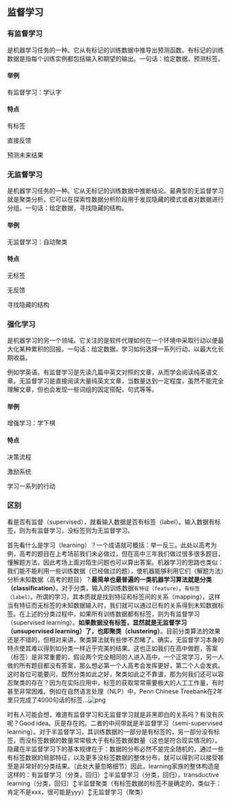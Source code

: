 ## 监督学习

### 有监督学习

是机器学习任务的一种。它从有标记的训练数据中推导出预测函数。有标记的训练数据是指每个训练实例都包括输入和期望的输出。一句话：给定数据，预测标签。

#### 举例

有监督学习：学认字

#### 特点

有标签

直接反馈

预测未来结果

### 无监督学习

是机器学习任务的一种。它从无标记的训练数据中推断结论。最典型的无监督学习就是聚类分析，它可以在探索性数据分析阶段用于发现隐藏的模式或者对数据进行分组。一句话：给定数据，寻找隐藏的结构。

#### 举例

无监督学习：自动聚类

#### 特点

无标签

无反馈

寻找隐藏的结构

### 强化学习

是机器学习的另一个领域。它关注的是软件代理如何在一个环境中采取行动以便最大化某种累积的回报。一句话：给定数据，学习如何选择一系列行动，以最大化长期收益。

例如学英语。有监督学习是先读几篇中英文对照的文章，从而学会阅读纯英语文章。无监督学习是直接阅读大量纯英文文章，当数量达到一定程度，虽然不能完全理解文章，但也会发现一些词组的固定搭配，句式等等。

#### 举例

增强学习：学下棋

#### 特点

决策流程

激励系统

学习一系列的行动

### 区别

看是否有监督（supervised），就看输入数据是否有标签（label）。输入数据有标签，则为有监督学习，没标签则为无监督学习。

首先看什么是学习（learning）？一个成语就可概括：举一反三。此处以高考为例，高考的题目在上考场前我们未必做过，但在高中三年我们做过很多很多题目，懂解题方法，因此考场上面对陌生问题也可以算出答案。机器学习的思路也类似：我们能不能利用一些训练数据（已经做过的题），使机器能够利用它们（解题方法）分析未知数据（高考的题目）？**最简单也最普遍的一类机器学习算法就是分类（classification）**。对于分类，输入的训练数据``有特征（feature）``，``有标签（label）``。所谓的学习，其本质就是找到特征和标签间的关系（mapping）。这样当有特征而无标签的未知数据输入时，我们就可以通过已有的关系得到未知数据标签。在上述的分类过程中，如果所有训练数据都有标签，则为有监督学习（supervised learning）。**如果数据没有标签，显然就是无监督学习（unsupervised learning）了，也即聚类（clustering）**。目前分类算法的效果还是不错的，但相对来讲，聚类算法就有些惨不忍睹了。确实，无监督学习本身的特点使其难以得到如分类一样近乎完美的结果。这也正如我们在高中做题，答案（标签）是非常重要的，假设两个完全相同的人进入高中，一个正常学习，另一人做的所有题目都没有答案，那么想必第一个人高考会发挥更好，第二个人会发疯。这时各位可能要问，既然分类如此之好，聚类如此之不靠谱，那为何我们还可以容忍聚类的存在？因为在实际应用中，标签的获取常常需要极大的人工工作量，有时甚至非常困难。例如在自然语言处理（NLP）中，Penn Chinese Treebank在2年里只完成了4000句话的标签…![png](https://pic1.zhimg.com/4b92820e4df9ab2ed4d56243d981cdcc_b.jpg)

时有人可能会想，难道有监督学习和无监督学习就是非黑即白的关系吗？有没有灰呢？Good idea。灰是存在的。二者的中间带就是半监督学习（semi-supervised learning）。对于半监督学习，其训练数据的一部分是有标签的，另一部分没有标签，而没标签数据的数量常常极大于有标签数据数量（这也是符合现实情况的）。隐藏在半监督学习下的基本规律在于：数据的分布必然不是完全随机的，通过一些有标签数据的局部特征，以及更多没标签数据的整体分布，就可以得到可以接受甚至是非常好的分类结果。（此处大量忽略细节）因此，learning家族的整体构造是这样的：有监督学习（分类，回归）↕半监督学习（分类，回归），transductive learning（分类，回归）↕半监督聚类（有标签数据的标签不是确定的，类似于：肯定不是xxx，很可能是yyy）↕无监督学习（聚类）